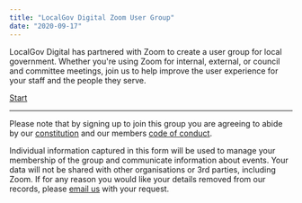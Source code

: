```yaml
---
title: "LocalGov Digital Zoom User Group"
date: "2020-09-17"
---
```


LocalGov Digital has partnered with Zoom to create a user group for local government. Whether you're using Zoom for internal, external, or council and committee meetings, join us to help improve the user experience for your staff and the people they serve.

[Start](https://localgov.digital/localgov-digital-zoom-user-group-form)

* * *

Please note that by signing up to join this group you are agreeing to abide by our [constitution](https://localgov.digital/about/constitution) and our members [code of conduct](https://localgov.digital/membership/code-of-conduct).

Individual information captured in this form will be used to manage your membership of the group and communicate information about events. Your data will not be shared with other organisations or 3rd parties, including Zoom. If for any reason you would like your details removed from our records, please [email us](mailto:admin@localgov.digital) with your request.
